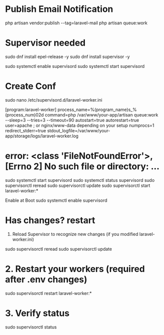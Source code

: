 # Publish Email Notification
php artisan vendor:publish --tag=laravel-mail
php artisan queue:work


# Supervisor needed
sudo dnf install epel-release -y
sudo dnf install supervisor -y

sudo systemctl enable supervisord
sudo systemctl start supervisord

# Create Conf
sudo nano /etc/supervisord.d/laravel-worker.ini

[program:laravel-worker]
process_name=%(program_name)s_%(process_num)02d
command=php /var/www/your-app/artisan queue:work --sleep=3 --tries=3 --timeout=90
autostart=true
autorestart=true
user=apache            ; or nginx/www-data depending on your setup
numprocs=1
redirect_stderr=true
stdout_logfile=/var/www/your-app/storage/logs/laravel-worker.log

# error: <class 'FileNotFoundError'>, [Errno 2] No such file or directory: ...
sudo systemctl start supervisord
sudo systemctl status supervisord
sudo supervisorctl reread
sudo supervisorctl update
sudo supervisorctl start laravel-worker:*

Enable at Boot
sudo systemctl enable supervisord

# Has changes? restart

1. Reload Supervisor to recognize new changes (if you modified laravel-worker.ini)

sudo supervisorctl reread
sudo supervisorctl update

# 2. Restart your workers (required after .env changes)

sudo supervisorctl restart laravel-worker:*

# 3. Verify status

sudo supervisorctl status
